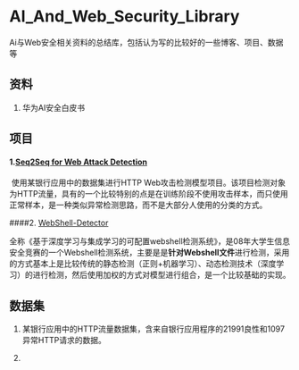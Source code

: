 # AI_And_Web_Security_Library
Ai与Web安全相关资料的总结库，包括认为写的比较好的一些博客、项目、数据等

## 资料

1. 华为AI安全白皮书

## 项目

#### 1.[Seq2Seq for Web Attack Detection](https://github.com/flykingmz/seq2seq-web-attack-detection)

​	使用某银行应用中的数据集进行HTTP Web攻击检测模型项目。该项目检测对象为HTTP流量，具有的一个比较特别的点是在训练阶段不使用攻击样本，而只使用正常样本，是一种类似异常检测思路，而不是大部分人使用的分类的方式。

####2. [WebShell-Detector](https://github.com/flykingmz/WebShell-Detector)

​	全称《基于深度学习与集成学习的可配置webshell检测系统》，是08年大学生信息安全竞赛的一个Webshell检测系统，主要是是**针对Webshell文件**进行检测，采用的方式基本上是比较传统的静态检测（正则+机器学习）、动态检测技术（深度学习）的进行检测，然后使用加权的方式对模型进行组合，是一个比较基础的实现。




## 数据集
1. 某银行应用中的HTTP流量数据集，含来自银行应用程序的21991良性和1097异常HTTP请求的数据。

   

2.